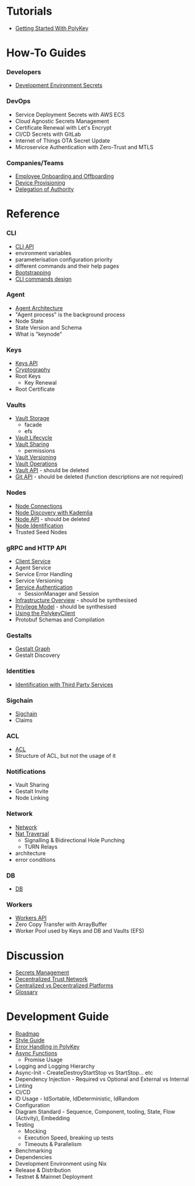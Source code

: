 # Tutorials

* [Getting Started With PolyKey](https://github.com/MatrixAI/js-polykey/wiki/getting-started)

# How-To Guides

### Developers

* [Development Environment Secrets](Development-Environment-Secrets)

### DevOps

* Service Deployment Secrets with AWS ECS
* Cloud Agnostic Secrets Management
* Certificate Renewal with Let's Encrypt
* CI/CD Secrets with GitLab
* Internet of Things OTA Secret Update
* Microservice Authentication with Zero-Trust and MTLS

### Companies/Teams

* [Employee Onboarding and Offboarding](Employee-Onboarding-and-Offboarding)
* [Device Provisioning](Device-Provisioning)
* [Delegation of Authority](Delegation-of-Authority)

# Reference

### CLI

* [CLI API](CLI-API)
* environment variables
* parameterisation configuration priority
* different commands and their help pages
* [Bootstrapping](https://github.com/MatrixAI/js-polykey/wiki/bootstrapping)
* [CLI commands design](https://github.com/MatrixAI/js-polykey/wiki/CLI-commands-design-and-style)

### Agent

* [Agent Architecture](https://github.com/MatrixAI/js-polykey/wiki/agent-architecture)
* "Agent process" is the background process
* Node State
* State Version and Schema
* What is "keynode"

### Keys

* [Keys API](https://github.com/MatrixAI/js-polykey/wiki/key-api)
* [Cryptography](https://github.com/MatrixAI/js-polykey/wiki/cryptography)
* Root Keys
  - Key Renewal
* Root Certificate

### Vaults

* [Vault Storage](https://github.com/MatrixAI/js-polykey/wiki/vault-storage)
  - facade
  - efs
* [Vault Lifecycle](https://github.com/MatrixAI/js-polykey/wiki/vault-lifecycle)
* [Vault Sharing](https://github.com/MatrixAI/js-polykey/wiki/vault-sharing)
  - permissions
* [Vault Versioning](https://github.com/MatrixAI/js-polykey/wiki/Vault-Versioning)
* [Vault Operations](https://github.com/MatrixAI/js-polykey/wiki/Vault-Operations)
* [Vault API](https://github.com/MatrixAI/js-polykey/wiki/vault-api) - should be deleted
* [Git API](https://github.com/MatrixAI/js-polykey/wiki/git-api) - should be deleted (function descriptions are not required)

### Nodes

* [Node Connections](https://github.com/MatrixAI/js-polykey/wiki/Node-Connections)
* [Node Discovery with Kademlia](https://github.com/MatrixAI/js-polykey/wiki/Node-Discovery-with-Kademlia)
* [Node API](https://github.com/MatrixAI/js-polykey/wiki/node-api) - should be deleted
* [Node Identification](https://github.com/MatrixAI/js-polykey/wiki/node-identification)
* Trusted Seed Nodes

### gRPC and HTTP API

* [Client Service](https://github.com/MatrixAI/js-polykey/wiki/client-api)
* Agent Service
* Service Error Handling
* Service Versioning
* [Service Authentication](Sessions)
  - SessionManager and Session
* [Infrastructure Overview](https://github.com/MatrixAI/js-polykey/wiki/infrastructure-overview) - should be synthesised
* [Privilege Model](https://github.com/MatrixAI/js-polykey/wiki/privilege-model) - should be synthesised
* [Using the PolykeyClient](Using-the-PolykeyClient)
* Protobuf Schemas and Compilation

### Gestalts

* [Gestalt Graph](https://github.com/MatrixAI/js-polykey/wiki/Gestalt-Graph)
* Gestalt Discovery

### Identities

* [Identification with Third Party Services](https://github.com/MatrixAI/js-polykey/wiki/identification-with-third-party-services)

### Sigchain

* [Sigchain](https://github.com/MatrixAI/js-polykey/wiki/Sigchain)
* Claims

### ACL

* [ACL](ACL)
* Structure of ACL, but not the usage of it

### Notifications

* Vault Sharing
* Gestalt Invite
* Node Linking

### Network

* [Network](https://github.com/MatrixAI/js-polykey/wiki/network)
* [Nat Traversal](https://github.com/MatrixAI/js-polykey/wiki/nat-traversal)
  - Signalling & Bidirectional Hole Punching
  - TURN Relays
* architecture
* error conditions

### DB

* [DB](DB)

### Workers

* [Workers API](https://github.com/MatrixAI/js-polykey/wiki/worker-api)
* Zero Copy Transfer with ArrayBuffer
* Worker Pool used by Keys and DB and Vaults (EFS)

# Discussion 

* [Secrets Management](Secrets-Management)
* [Decentralized Trust Network](Decentralized-Trust-Network)
* [Centralized vs Decentralized Platforms](Centralized-vs-Decentralized-Platforms)
* [Glossary](Glossary)

# Development Guide

* [Roadmap](Roadmap)
* [Style Guide](https://github.com/MatrixAI/js-polykey/wiki/style-guide)
* [Error Handling in PolyKey](https://github.com/MatrixAI/js-polykey/wiki/errors)
* [Async Functions](https://github.com/MatrixAI/js-polykey/wiki/async-functions)
  - Promise Usage
* Logging and Logging Hierarchy
* Async-Init - CreateDestroyStartStop vs StartStop... etc
* Dependency Injection - Required vs Optional and External vs Internal
* Linting
* CI/CD
* ID Usage - IdSortable, IdDeterministic, IdRandom
* Configuration
* Diagram Standard - Sequence, Component, tooling, State, Flow (Activity), Embedding
* Testing
  - Mocking
  - Execution Speed, breaking up tests
  - Timeouts & Parallelism
* Benchmarking
* Dependencies
* Development Environment using Nix
* Release & Distribution
* Testnet & Mainnet Deployment